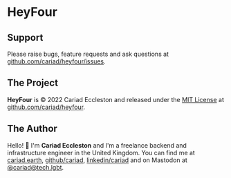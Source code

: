 # HeyFour

## Support

Please raise bugs, feature requests and ask questions at [github.com/cariad/heyfour/issues](https://github.com/cariad/heyfour/issues).

## The Project

**HeyFour** is &copy; 2022 Cariad Eccleston and released under the [MIT License](https://github.com/cariad/heyfour/blob/main/LICENSE) at [github.com/cariad/heyfour](https://github.com/cariad/heyfour).

## The Author

Hello! 👋 I'm **Cariad Eccleston** and I'm a freelance backend and infrastructure engineer in the United Kingdom. You can find me at [cariad.earth](https://cariad.earth), [github/cariad](https://github.com/cariad), [linkedin/cariad](https://linkedin.com/in/cariad) and on Mastodon at [@cariad@tech.lgbt](https://tech.lgbt/@cariad).
